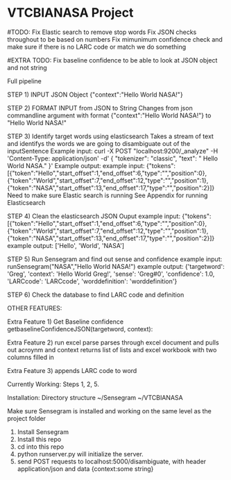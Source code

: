 # VTCBIANASA Project

#TODO:
Fix Elastic search to remove stop words
Fix JSON checks throughout to be based on numbers
Fix mimunimum confidence check and make sure if there is no LARC code or match we do something 

#EXTRA TODO:
Fix baseline confidence to be able to look at JSON object and not string






Full pipeline

STEP 1) INPUT
JSON Object {"context":"Hello World NASA!"}

STEP 2) FORMAT INPUT from JSON to String
Changes from json commandline argument with format {"context":"Hello World NASA!"} to "Hello World NASA!"

STEP 3) Identify target words using elasticsearch
Takes a stream of text and identifys the words we are going to disambiguate out of the inputSentence
Example input:	curl -X POST "localhost:9200/_analyze" -H 'Content-Type: application/json' -d' { "tokenizer": "classic", "text": " Hello World NASA." }'
Example output: example input: {"tokens":[{"token":"Hello","start_offset":1,"end_offset":6,"type":"<ALPHANUM>","position":0},{"token":"World","start_offset":7,"end_offset":12,"type":"<ALPHANUM>","position":1},{"token":"NASA","start_offset":13,"end_offset":17,"type":"<ALPHANUM>","position":2}]}
Need to make sure Elastic search is running See Appendix for running Elasticsearch

STEP 4) Clean the elasticsearch JSON Ouput
example input: {"tokens":[{"token":"Hello","start_offset":1,"end_offset":6,"type":"<ALPHANUM>","position":0},{"token":"World","start_offset":7,"end_offset":12,"type":"<ALPHANUM>","position":1},{"token":"NASA","start_offset":13,"end_offset":17,"type":"<ALPHANUM>","position":2}]}
example output: ['Hello', 'World', 'NASA']

STEP 5) Run Sensegram and find out sense and confidence
example input: runSensegram("NASA","Hello World NASA!")
example output: {'targetword': 'Greg', 'context': 'Hello World Greg!', 'sense': 'Greg#0', 'confidence': 1.0, 'LARCcode': 'LARCcode', 'worddefinition': 'worddefinition'}


STEP 6) Check the database to find LARC code and definition


OTHER FEATURES:

Extra Feature 1) Get Baseline confidence 
getbaselineConfidenceJSON(targetword, context):

Extra Feature 2) run excel parse
parses through excel document and pulls out acroynm and context
returns list of lists and excel workbook with two columns filled in

Extra Feature 3) appends LARC code to word 



Currently Working:
Steps 1, 2, 5.

Installation:
Directory structure
~/Sensegram
~/VTCBIANASA

Make sure Sensegram is installed and working on the same level as the project folder

1) Install Sensegram
2) Install this repo
3) cd into this repo
4) python runserver.py will initialize the server.
5) send POST requests to localhost:5000/disambiguate, with header application/json and data {context:some string}
